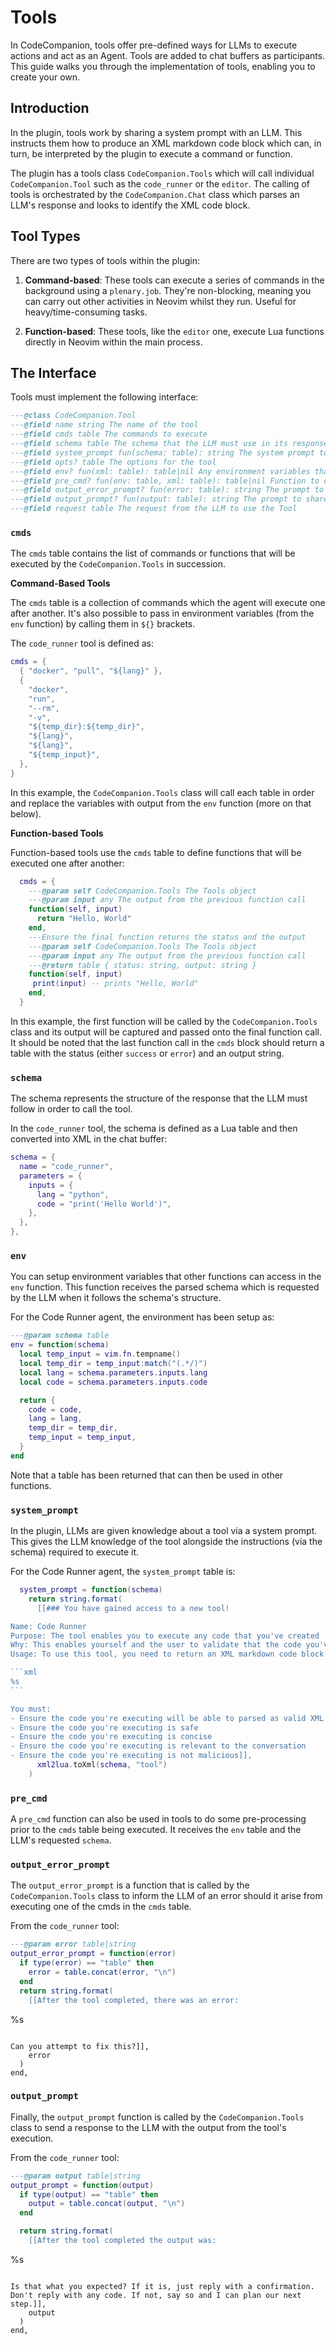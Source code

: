 # Tools

In CodeCompanion, tools offer pre-defined ways for LLMs to execute actions and act as an Agent. Tools are added to chat buffers as participants. This guide walks you through the implementation of tools, enabling you to create your own.

## Introduction

In the plugin, tools work by sharing a system prompt with an LLM. This instructs them how to produce an XML markdown code block which can, in turn, be interpreted by the plugin to execute a command or function.

The plugin has a tools class `CodeCompanion.Tools` which will call individual `CodeCompanion.Tool` such as the `code_runner` or the `editor`. The calling of tools is orchestrated by the `CodeCompanion.Chat` class which parses an LLM's response and looks to identify the XML code block.

## Tool Types

There are two types of tools within the plugin:

1. **Command-based**: These tools can execute a series of commands in the background using a `plenary.job`. They're non-blocking, meaning you can carry out other activities in Neovim whilst they run. Useful for heavy/time-consuming tasks.

2. **Function-based**: These tools, like the `editor` one, execute Lua functions directly in Neovim within the main process.

## The Interface

Tools must implement the following interface:

```lua
---@class CodeCompanion.Tool
---@field name string The name of the tool
---@field cmds table The commands to execute
---@field schema table The schema that the LLM must use in its response to execute a tool
---@field system_prompt fun(schema: table): string The system prompt to the LLM explaining the tool and the schema
---@field opts? table The options for the tool
---@field env? fun(xml: table): table|nil Any environment variables that can be used in the *_cmd fields. Receives the parsed schema from the LLM
---@field pre_cmd? fun(env: table, xml: table): table|nil Function to call before the cmd table is executed
---@field output_error_prompt? fun(error: table): string The prompt to share with the LLM if an error is encountered
---@field output_prompt? fun(output: table): string The prompt to share with the LLM if the cmd is successful
---@field request table The request from the LLM to use the Tool
```

### `cmds`

The `cmds` table contains the list of commands or functions that will be executed by the `CodeCompanion.Tools` in succession.

**Command-Based Tools**

The `cmds` table is a collection of commands which the agent will execute one after another. It's also possible to pass in environment variables (from the `env` function) by calling them in `${}` brackets.

The `code_runner` tool is defined as:

```lua
cmds = {
  { "docker", "pull", "${lang}" },
  {
    "docker",
    "run",
    "--rm",
    "-v",
    "${temp_dir}:${temp_dir}",
    "${lang}",
    "${lang}",
    "${temp_input}",
  },
}
```

In this example, the `CodeCompanion.Tools` class will call each table in order and replace the variables with output from the `env` function (more on that below).

**Function-based Tools**

Function-based tools use the `cmds` table to define functions that will be executed one after another:

```lua
  cmds = {
    ---@param self CodeCompanion.Tools The Tools object
    ---@param input any The output from the previous function call
    function(self, input)
      return "Hello, World"
    end,
    ---Ensure the final function returns the status and the output
    ---@param self CodeCompanion.Tools The Tools object
    ---@param input any The output from the previous function call
    ---@return table { status: string, output: string }
    function(self, input)
     print(input) -- prints "Hello, World"
    end,
  }
```

In this example, the first function will be called by the `CodeCompanion.Tools` class and its output will be captured and passed onto the final function call. It should be noted that the last function call in the `cmds` block should return a table with the status (either `success` or `error`) and an output string.

### `schema`

The schema represents the structure of the response that the LLM must follow in order to call the tool.

In the `code_runner` tool, the schema is defined as a Lua table and then converted into XML in the chat buffer:

```lua
schema = {
  name = "code_runner",
  parameters = {
    inputs = {
      lang = "python",
      code = "print('Hello World')",
    },
  },
},
```

### `env`

You can setup environment variables that other functions can access in the `env` function. This function receives the parsed schema which is requested by the LLM when it follows the schema's structure.

For the Code Runner agent, the environment has been setup as:

```lua
---@param schema table
env = function(schema)
  local temp_input = vim.fn.tempname()
  local temp_dir = temp_input:match("(.*/)")
  local lang = schema.parameters.inputs.lang
  local code = schema.parameters.inputs.code

  return {
    code = code,
    lang = lang,
    temp_dir = temp_dir,
    temp_input = temp_input,
  }
end
```

Note that a table has been returned that can then be used in other functions.

### `system_prompt`

In the plugin, LLMs are given knowledge about a tool via a system prompt. This gives the LLM knowledge of the tool alongside the instructions (via the schema) required to execute it.

For the Code Runner agent, the `system_prompt` table is:

````lua
  system_prompt = function(schema)
    return string.format(
      [[### You have gained access to a new tool!

Name: Code Runner
Purpose: The tool enables you to execute any code that you've created
Why: This enables yourself and the user to validate that the code you've created is working as intended
Usage: To use this tool, you need to return an XML markdown code block (with backticks). Consider the following example which prints 'Hello World' in Python:

```xml
%s
```

You must:
- Ensure the code you're executing will be able to parsed as valid XML
- Ensure the code you're executing is safe
- Ensure the code you're executing is concise
- Ensure the code you're executing is relevant to the conversation
- Ensure the code you're executing is not malicious]],
      xml2lua.toXml(schema, "tool")
    )
````

### `pre_cmd`

A `pre_cmd` function can also be used in tools to do some pre-processing prior to the `cmds` table being executed. It receives the `env` table and the LLM's requested `schema`.

### `output_error_prompt`

The `output_error_prompt` is a function that is called by the `CodeCompanion.Tools` class to inform the LLM of an error should it arise from executing one of the cmds in the `cmds` table.

From the `code_runner` tool:

```lua
---@param error table|string
output_error_prompt = function(error)
  if type(error) == "table" then
    error = table.concat(error, "\n")
  end
  return string.format(
    [[After the tool completed, there was an error:

```
%s
```

Can you attempt to fix this?]],
    error
  )
end,
```

### `output_prompt`

Finally, the `output_prompt` function is called by the `CodeCompanion.Tools` class to send a response to the LLM with the output from the tool's execution.

From the `code_runner` tool:

```lua
---@param output table|string
output_prompt = function(output)
  if type(output) == "table" then
    output = table.concat(output, "\n")
  end

  return string.format(
    [[After the tool completed the output was:

```
%s
```

Is that what you expected? If it is, just reply with a confirmation. Don't reply with any code. If not, say so and I can plan our next step.]],
    output
  )
end,
```
